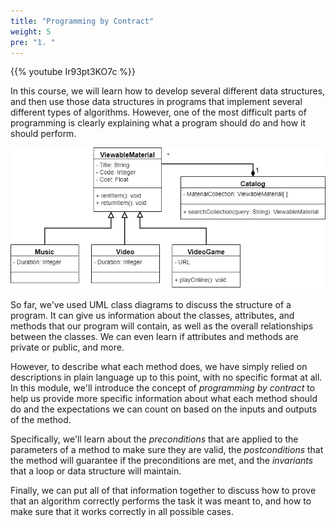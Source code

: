```yaml
---
title: "Programming by Contract"
weight: 5
pre: "1. "
---
```

{{% youtube Ir93pt3KO7c %}}

In this course, we will learn how to develop several different data structures, and then use those data structures in programs that implement several different types of algorithms. However, one of the most difficult parts of programming is clearly explaining what a program should do and how it should perform.

![UML Diagram Example](../../images/3/3.1.videouml.png)

So far, we've used UML class diagrams to discuss the structure of a program. It can give us information about the classes, attributes, and methods that our program will contain, as well as the overall relationships between the classes. We can even learn if attributes and methods are private or public, and more.

However, to describe what each method does, we have simply relied on descriptions in plain language up to this point, with no specific format at all. In this module, we'll introduce the concept of _programming by contract_ to help us provide more specific information about what each method should do and the expectations we can count on based on the inputs and outputs of the method.

Specifically, we'll learn about the _preconditions_ that are applied to the parameters of a method to make sure they are valid, the _postconditions_ that the method will guarantee if the preconditions are met, and the _invariants_ that a loop or data structure will maintain. 

Finally, we can put all of that information together to discuss how to prove that an algorithm correctly performs the task it was meant to, and how to make sure that it works correctly in all possible cases. 
